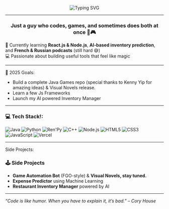 <p align="center">
  <img src="https://readme-typing-svg.demolab.com?font=Fira+Code&pause=1200&color=00FEEF&center=true&vCenter=true&width=500&lines=Hi+there!+%F0%9F%91%8B;I+am+Mavileth+Samuel+John+Jacob+%F0%9F%92%AB" alt="Typing SVG" />
</p>

---

<h3 align="center">Just a guy who codes, games, and sometimes does both at once 🤖🎮</h3>

🌱 Currently learning **React.js & Node.js**, **AI-based inventory prediction**, and **French & Russian podcasts** (still hard 😅)  
💻 Passionate about building useful tools that feel like magic  

---
🎯 2025 Goals:  
- Build a complete Java Games repo (special thanks to Kenny Yip for amazing ideas) & Visual Novels release.
- Learn a few Js Frameworks 
- Launch my AI powered Inventory Manager
  
---
### 💻 Tech Stack!:
![Java](https://img.shields.io/badge/-Java-007396?style=flat&logo=java&logoColor=white)
![Python](https://img.shields.io/badge/-Python-3776AB?style=flat&logo=python&logoColor=white)
![Ren'Py](https://img.shields.io/badge/-Ren'Py-302C2C?style=flat&logo=renpy&logoColor=white)
![C++](https://img.shields.io/badge/-C++-00599C?style=flat&logo=c%2b%2b&logoColor=white)
![Node.js](https://img.shields.io/badge/-Node.js-339933?style=flat&logo=node.js&logoColor=white)
![HTML5](https://img.shields.io/badge/-HTML5-E34F26?style=flat&logo=html5&logoColor=white)
![CSS3](https://img.shields.io/badge/-CSS3-1572B6?style=flat&logo=css3&logoColor=white)
![JavaScript](https://img.shields.io/badge/-JavaScript-F7DF1E?style=flat&logo=javascript&logoColor=black)
![Vercel](https://img.shields.io/badge/-Vercel-000?style=flat&logo=vercel&logoColor=white)

---

Side Projects:
### 🕹️ Side Projects
- **Game Automation Bot** (FGO-style) & **Visual Novels, stay tuned.**
- **Expense Predictor** using Machine Learning
- **Restaurant Inventory Manager** powered by AI


---

_“Code is like humor. When you have to explain it, it’s bad.” – Cory House_
